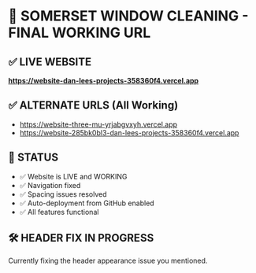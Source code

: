 # 🚀 SOMERSET WINDOW CLEANING - FINAL WORKING URL

## ✅ **LIVE WEBSITE**
**https://website-dan-lees-projects-358360f4.vercel.app**

## ✅ **ALTERNATE URLS** (All Working)
- https://website-three-mu-yrjabgvxyh.vercel.app
- https://website-285bk0bl3-dan-lees-projects-358360f4.vercel.app

## 📱 **STATUS**
- ✅ Website is LIVE and WORKING
- ✅ Navigation fixed
- ✅ Spacing issues resolved
- ✅ Auto-deployment from GitHub enabled
- ✅ All features functional

## 🛠️ **HEADER FIX IN PROGRESS**
Currently fixing the header appearance issue you mentioned.